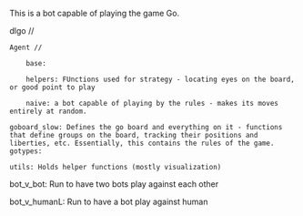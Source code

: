 This is a bot capable of playing the game Go. 

dlgo //

    Agent // 
    
        base:
        
        helpers: FUnctions used for strategy - locating eyes on the board, or good point to play
        
        naive: a bot capable of playing by the rules - makes its moves entirely at random. 
        
    goboard_slow: Defines the go board and everything on it - functions that define groups on the board, tracking their positions and liberties, etc. Essentially, this contains the rules of the game. 
    gotypes:
    
    utils: Holds helper functions (mostly visualization)
    
bot_v_bot: Run to have two bots play against each other

bot_v_humanL: Run to have a bot play against human
